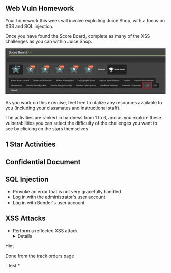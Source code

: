 ## Web Vuln Homework  

Your homework this week will involve exploiting Juice Shop, with a focus on XSS and SQL injection.

Once you have found the Score Board, complete as many of the XSS challenges as you can within Juice Shop. 

![](images/1.PNG)

As you work on this exercise, feel free to utalize any resources available to you (including your classmates and instructional staff).

The activities are ranked in hardness from 1 to 6, and as you explore these vulnerabilities you can select the difficulty of the challenges you want to see by clicking on the stars themselves. 

## 1 Star Activities

Confidential Document 
 - 


 ## SQL Injection
 * Provoke an error that is not very gracefully handled
 * Log in with the administrator's user account
 * Log in with Bender's user account

 ## XSS Attacks
 * Perform a reflected XSS attack
     <details>
  <summary>Hint</summary>
  
  Done from the track orders page
  
</details>
   - test
 *  

